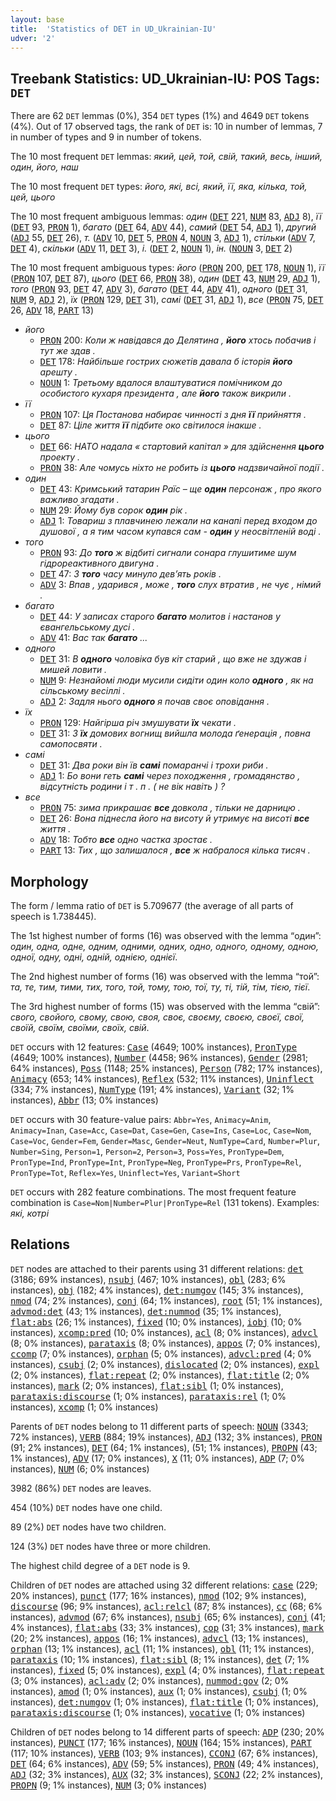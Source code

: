```yaml
---
layout: base
title:  'Statistics of DET in UD_Ukrainian-IU'
udver: '2'
---
```


## Treebank Statistics: UD_Ukrainian-IU: POS Tags: `DET`

There are 62 `DET` lemmas (0%), 354 `DET` types (1%) and 4649 `DET` tokens (4%).
Out of 17 observed tags, the rank of `DET` is: 10 in number of lemmas, 7 in number of types and 9 in number of tokens.

The 10 most frequent `DET` lemmas: <em>який, цей, той, свій, такий, весь, інший, один, його, наш</em>

The 10 most frequent `DET` types:  <em>його, які, всі, який, її, яка, кілька, той, цей, цього</em>

The 10 most frequent ambiguous lemmas: <em>один</em> (<tt><a href="uk_iu-pos-DET.html">DET</a></tt> 221, <tt><a href="uk_iu-pos-NUM.html">NUM</a></tt> 83, <tt><a href="uk_iu-pos-ADJ.html">ADJ</a></tt> 8), <em>її</em> (<tt><a href="uk_iu-pos-DET.html">DET</a></tt> 93, <tt><a href="uk_iu-pos-PRON.html">PRON</a></tt> 1), <em>багато</em> (<tt><a href="uk_iu-pos-DET.html">DET</a></tt> 64, <tt><a href="uk_iu-pos-ADV.html">ADV</a></tt> 44), <em>самий</em> (<tt><a href="uk_iu-pos-DET.html">DET</a></tt> 54, <tt><a href="uk_iu-pos-ADJ.html">ADJ</a></tt> 1), <em>другий</em> (<tt><a href="uk_iu-pos-ADJ.html">ADJ</a></tt> 55, <tt><a href="uk_iu-pos-DET.html">DET</a></tt> 26), <em>т.</em> (<tt><a href="uk_iu-pos-ADV.html">ADV</a></tt> 10, <tt><a href="uk_iu-pos-DET.html">DET</a></tt> 5, <tt><a href="uk_iu-pos-PRON.html">PRON</a></tt> 4, <tt><a href="uk_iu-pos-NOUN.html">NOUN</a></tt> 3, <tt><a href="uk_iu-pos-ADJ.html">ADJ</a></tt> 1), <em>стільки</em> (<tt><a href="uk_iu-pos-ADV.html">ADV</a></tt> 7, <tt><a href="uk_iu-pos-DET.html">DET</a></tt> 4), <em>скільки</em> (<tt><a href="uk_iu-pos-ADV.html">ADV</a></tt> 11, <tt><a href="uk_iu-pos-DET.html">DET</a></tt> 3), <em>і.</em> (<tt><a href="uk_iu-pos-DET.html">DET</a></tt> 2, <tt><a href="uk_iu-pos-NOUN.html">NOUN</a></tt> 1), <em>ін.</em> (<tt><a href="uk_iu-pos-NOUN.html">NOUN</a></tt> 3, <tt><a href="uk_iu-pos-DET.html">DET</a></tt> 2)

The 10 most frequent ambiguous types:  <em>його</em> (<tt><a href="uk_iu-pos-PRON.html">PRON</a></tt> 200, <tt><a href="uk_iu-pos-DET.html">DET</a></tt> 178, <tt><a href="uk_iu-pos-NOUN.html">NOUN</a></tt> 1), <em>її</em> (<tt><a href="uk_iu-pos-PRON.html">PRON</a></tt> 107, <tt><a href="uk_iu-pos-DET.html">DET</a></tt> 87), <em>цього</em> (<tt><a href="uk_iu-pos-DET.html">DET</a></tt> 66, <tt><a href="uk_iu-pos-PRON.html">PRON</a></tt> 38), <em>один</em> (<tt><a href="uk_iu-pos-DET.html">DET</a></tt> 43, <tt><a href="uk_iu-pos-NUM.html">NUM</a></tt> 29, <tt><a href="uk_iu-pos-ADJ.html">ADJ</a></tt> 1), <em>того</em> (<tt><a href="uk_iu-pos-PRON.html">PRON</a></tt> 93, <tt><a href="uk_iu-pos-DET.html">DET</a></tt> 47, <tt><a href="uk_iu-pos-ADV.html">ADV</a></tt> 3), <em>багато</em> (<tt><a href="uk_iu-pos-DET.html">DET</a></tt> 44, <tt><a href="uk_iu-pos-ADV.html">ADV</a></tt> 41), <em>одного</em> (<tt><a href="uk_iu-pos-DET.html">DET</a></tt> 31, <tt><a href="uk_iu-pos-NUM.html">NUM</a></tt> 9, <tt><a href="uk_iu-pos-ADJ.html">ADJ</a></tt> 2), <em>їх</em> (<tt><a href="uk_iu-pos-PRON.html">PRON</a></tt> 129, <tt><a href="uk_iu-pos-DET.html">DET</a></tt> 31), <em>самі</em> (<tt><a href="uk_iu-pos-DET.html">DET</a></tt> 31, <tt><a href="uk_iu-pos-ADJ.html">ADJ</a></tt> 1), <em>все</em> (<tt><a href="uk_iu-pos-PRON.html">PRON</a></tt> 75, <tt><a href="uk_iu-pos-DET.html">DET</a></tt> 26, <tt><a href="uk_iu-pos-ADV.html">ADV</a></tt> 18, <tt><a href="uk_iu-pos-PART.html">PART</a></tt> 13)


* <em>його</em>
  * <tt><a href="uk_iu-pos-PRON.html">PRON</a></tt> 200: <em>Коли ж навідався до Делятина , <b>його</b> хтось побачив і тут же здав .</em>
  * <tt><a href="uk_iu-pos-DET.html">DET</a></tt> 178: <em>Найбільше гострих сюжетів давала б історія <b>його</b> арешту .</em>
  * <tt><a href="uk_iu-pos-NOUN.html">NOUN</a></tt> 1: <em>Третьому вдалося влаштуватися помічником до особистого кухаря президента , але <b>його</b> також викрили .</em>
* <em>її</em>
  * <tt><a href="uk_iu-pos-PRON.html">PRON</a></tt> 107: <em>Ця Постанова набирає чинності з дня <b>її</b> прийняття .</em>
  * <tt><a href="uk_iu-pos-DET.html">DET</a></tt> 87: <em>Ціле життя <b>її</b> підбите око світилося інакше .</em>
* <em>цього</em>
  * <tt><a href="uk_iu-pos-DET.html">DET</a></tt> 66: <em>НАТО надала « стартовий капітал » для здійснення <b>цього</b> проекту .</em>
  * <tt><a href="uk_iu-pos-PRON.html">PRON</a></tt> 38: <em>Але чомусь ніхто не робить із <b>цього</b> надзвичайної події .</em>
* <em>один</em>
  * <tt><a href="uk_iu-pos-DET.html">DET</a></tt> 43: <em>Кримський татарин Раїс – ще <b>один</b> персонаж , про якого важливо згадати .</em>
  * <tt><a href="uk_iu-pos-NUM.html">NUM</a></tt> 29: <em>Йому був сорок <b>один</b> рік .</em>
  * <tt><a href="uk_iu-pos-ADJ.html">ADJ</a></tt> 1: <em>Товариш з плавчинею лежали на канапі перед входом до душової , а я тим часом купався сам - <b>один</b> у неосвітленій воді .</em>
* <em>того</em>
  * <tt><a href="uk_iu-pos-PRON.html">PRON</a></tt> 93: <em>До <b>того</b> ж відбиті сигнали сонара глушитиме шум гідрореактивного двигуна .</em>
  * <tt><a href="uk_iu-pos-DET.html">DET</a></tt> 47: <em>З <b>того</b> часу минуло дев’ять років .</em>
  * <tt><a href="uk_iu-pos-ADV.html">ADV</a></tt> 3: <em>Впав , ударився , може , <b>того</b> слух втратив , не чує , німий .</em>
* <em>багато</em>
  * <tt><a href="uk_iu-pos-DET.html">DET</a></tt> 44: <em>У записах старого <b>багато</b> молитов і настанов у євангельському дусі .</em>
  * <tt><a href="uk_iu-pos-ADV.html">ADV</a></tt> 41: <em>Вас так <b>багато</b> ...</em>
* <em>одного</em>
  * <tt><a href="uk_iu-pos-DET.html">DET</a></tt> 31: <em>В <b>одного</b> чоловіка був кіт старий , що вже не здужав і мишей ловити .</em>
  * <tt><a href="uk_iu-pos-NUM.html">NUM</a></tt> 9: <em>Незнайомі люди мусили сидіти один коло <b>одного</b> , як на сільському весіллі .</em>
  * <tt><a href="uk_iu-pos-ADJ.html">ADJ</a></tt> 2: <em>Задля нього <b>одного</b> я почав своє оповідання .</em>
* <em>їх</em>
  * <tt><a href="uk_iu-pos-PRON.html">PRON</a></tt> 129: <em>Найгірша річ змушувати <b>їх</b> чекати .</em>
  * <tt><a href="uk_iu-pos-DET.html">DET</a></tt> 31: <em>З <b>їх</b> домових вогнищ вийшла молода ґенерація , повна самопосвяти .</em>
* <em>самі</em>
  * <tt><a href="uk_iu-pos-DET.html">DET</a></tt> 31: <em>Два роки він їв <b>самі</b> помаранчі і трохи риби .</em>
  * <tt><a href="uk_iu-pos-ADJ.html">ADJ</a></tt> 1: <em>Бо вони геть <b>самі</b> через походження , громадянство , відсутність родини і т . п . ( не вік навіть ) ?</em>
* <em>все</em>
  * <tt><a href="uk_iu-pos-PRON.html">PRON</a></tt> 75: <em>зима прикрашає <b>все</b> довкола , тільки не дарницю .</em>
  * <tt><a href="uk_iu-pos-DET.html">DET</a></tt> 26: <em>Вона піднесла його на висоту й утримує на висоті <b>все</b> життя .</em>
  * <tt><a href="uk_iu-pos-ADV.html">ADV</a></tt> 18: <em>Тобто <b>все</b> одно частка зростає .</em>
  * <tt><a href="uk_iu-pos-PART.html">PART</a></tt> 13: <em>Тих , що залишалося , <b>все</b> ж набралося кілька тисяч .</em>

## Morphology

The form / lemma ratio of `DET` is 5.709677 (the average of all parts of speech is 1.738445).

The 1st highest number of forms (16) was observed with the lemma “один”: <em>один, одна, одне, одним, одними, одних, одно, одного, одному, одною, одної, одну, одні, одній, однією, однієї</em>.

The 2nd highest number of forms (16) was observed with the lemma “той”: <em>та, те, тим, тими, тих, того, той, тому, тою, тої, ту, ті, тій, тім, тією, тієї</em>.

The 3rd highest number of forms (15) was observed with the lemma “свій”: <em>свого, свойого, свому, свою, своя, своє, своєму, своєю, своєї, свої, своїй, своїм, своїми, своїх, свій</em>.

`DET` occurs with 12 features: <tt><a href="uk_iu-feat-Case.html">Case</a></tt> (4649; 100% instances), <tt><a href="uk_iu-feat-PronType.html">PronType</a></tt> (4649; 100% instances), <tt><a href="uk_iu-feat-Number.html">Number</a></tt> (4458; 96% instances), <tt><a href="uk_iu-feat-Gender.html">Gender</a></tt> (2981; 64% instances), <tt><a href="uk_iu-feat-Poss.html">Poss</a></tt> (1148; 25% instances), <tt><a href="uk_iu-feat-Person.html">Person</a></tt> (782; 17% instances), <tt><a href="uk_iu-feat-Animacy.html">Animacy</a></tt> (653; 14% instances), <tt><a href="uk_iu-feat-Reflex.html">Reflex</a></tt> (532; 11% instances), <tt><a href="uk_iu-feat-Uninflect.html">Uninflect</a></tt> (334; 7% instances), <tt><a href="uk_iu-feat-NumType.html">NumType</a></tt> (191; 4% instances), <tt><a href="uk_iu-feat-Variant.html">Variant</a></tt> (32; 1% instances), <tt><a href="uk_iu-feat-Abbr.html">Abbr</a></tt> (13; 0% instances)

`DET` occurs with 30 feature-value pairs: `Abbr=Yes`, `Animacy=Anim`, `Animacy=Inan`, `Case=Acc`, `Case=Dat`, `Case=Gen`, `Case=Ins`, `Case=Loc`, `Case=Nom`, `Case=Voc`, `Gender=Fem`, `Gender=Masc`, `Gender=Neut`, `NumType=Card`, `Number=Plur`, `Number=Sing`, `Person=1`, `Person=2`, `Person=3`, `Poss=Yes`, `PronType=Dem`, `PronType=Ind`, `PronType=Int`, `PronType=Neg`, `PronType=Prs`, `PronType=Rel`, `PronType=Tot`, `Reflex=Yes`, `Uninflect=Yes`, `Variant=Short`

`DET` occurs with 282 feature combinations.
The most frequent feature combination is `Case=Nom|Number=Plur|PronType=Rel` (131 tokens).
Examples: <em>які, котрі</em>


## Relations

`DET` nodes are attached to their parents using 31 different relations: <tt><a href="uk_iu-dep-det.html">det</a></tt> (3186; 69% instances), <tt><a href="uk_iu-dep-nsubj.html">nsubj</a></tt> (467; 10% instances), <tt><a href="uk_iu-dep-obl.html">obl</a></tt> (283; 6% instances), <tt><a href="uk_iu-dep-obj.html">obj</a></tt> (182; 4% instances), <tt><a href="uk_iu-dep-det-numgov.html">det:numgov</a></tt> (145; 3% instances), <tt><a href="uk_iu-dep-nmod.html">nmod</a></tt> (74; 2% instances), <tt><a href="uk_iu-dep-conj.html">conj</a></tt> (64; 1% instances), <tt><a href="uk_iu-dep-root.html">root</a></tt> (51; 1% instances), <tt><a href="uk_iu-dep-advmod-det.html">advmod:det</a></tt> (43; 1% instances), <tt><a href="uk_iu-dep-det-nummod.html">det:nummod</a></tt> (35; 1% instances), <tt><a href="uk_iu-dep-flat-abs.html">flat:abs</a></tt> (26; 1% instances), <tt><a href="uk_iu-dep-fixed.html">fixed</a></tt> (10; 0% instances), <tt><a href="uk_iu-dep-iobj.html">iobj</a></tt> (10; 0% instances), <tt><a href="uk_iu-dep-xcomp-pred.html">xcomp:pred</a></tt> (10; 0% instances), <tt><a href="uk_iu-dep-acl.html">acl</a></tt> (8; 0% instances), <tt><a href="uk_iu-dep-advcl.html">advcl</a></tt> (8; 0% instances), <tt><a href="uk_iu-dep-parataxis.html">parataxis</a></tt> (8; 0% instances), <tt><a href="uk_iu-dep-appos.html">appos</a></tt> (7; 0% instances), <tt><a href="uk_iu-dep-ccomp.html">ccomp</a></tt> (7; 0% instances), <tt><a href="uk_iu-dep-orphan.html">orphan</a></tt> (5; 0% instances), <tt><a href="uk_iu-dep-advcl-pred.html">advcl:pred</a></tt> (4; 0% instances), <tt><a href="uk_iu-dep-csubj.html">csubj</a></tt> (2; 0% instances), <tt><a href="uk_iu-dep-dislocated.html">dislocated</a></tt> (2; 0% instances), <tt><a href="uk_iu-dep-expl.html">expl</a></tt> (2; 0% instances), <tt><a href="uk_iu-dep-flat-repeat.html">flat:repeat</a></tt> (2; 0% instances), <tt><a href="uk_iu-dep-flat-title.html">flat:title</a></tt> (2; 0% instances), <tt><a href="uk_iu-dep-mark.html">mark</a></tt> (2; 0% instances), <tt><a href="uk_iu-dep-flat-sibl.html">flat:sibl</a></tt> (1; 0% instances), <tt><a href="uk_iu-dep-parataxis-discourse.html">parataxis:discourse</a></tt> (1; 0% instances), <tt><a href="uk_iu-dep-parataxis-rel.html">parataxis:rel</a></tt> (1; 0% instances), <tt><a href="uk_iu-dep-xcomp.html">xcomp</a></tt> (1; 0% instances)

Parents of `DET` nodes belong to 11 different parts of speech: <tt><a href="uk_iu-pos-NOUN.html">NOUN</a></tt> (3343; 72% instances), <tt><a href="uk_iu-pos-VERB.html">VERB</a></tt> (884; 19% instances), <tt><a href="uk_iu-pos-ADJ.html">ADJ</a></tt> (132; 3% instances), <tt><a href="uk_iu-pos-PRON.html">PRON</a></tt> (91; 2% instances), <tt><a href="uk_iu-pos-DET.html">DET</a></tt> (64; 1% instances),  (51; 1% instances), <tt><a href="uk_iu-pos-PROPN.html">PROPN</a></tt> (43; 1% instances), <tt><a href="uk_iu-pos-ADV.html">ADV</a></tt> (17; 0% instances), <tt><a href="uk_iu-pos-X.html">X</a></tt> (11; 0% instances), <tt><a href="uk_iu-pos-ADP.html">ADP</a></tt> (7; 0% instances), <tt><a href="uk_iu-pos-NUM.html">NUM</a></tt> (6; 0% instances)

3982 (86%) `DET` nodes are leaves.

454 (10%) `DET` nodes have one child.

89 (2%) `DET` nodes have two children.

124 (3%) `DET` nodes have three or more children.

The highest child degree of a `DET` node is 9.

Children of `DET` nodes are attached using 32 different relations: <tt><a href="uk_iu-dep-case.html">case</a></tt> (229; 20% instances), <tt><a href="uk_iu-dep-punct.html">punct</a></tt> (177; 16% instances), <tt><a href="uk_iu-dep-nmod.html">nmod</a></tt> (102; 9% instances), <tt><a href="uk_iu-dep-discourse.html">discourse</a></tt> (96; 9% instances), <tt><a href="uk_iu-dep-acl-relcl.html">acl:relcl</a></tt> (87; 8% instances), <tt><a href="uk_iu-dep-cc.html">cc</a></tt> (68; 6% instances), <tt><a href="uk_iu-dep-advmod.html">advmod</a></tt> (67; 6% instances), <tt><a href="uk_iu-dep-nsubj.html">nsubj</a></tt> (65; 6% instances), <tt><a href="uk_iu-dep-conj.html">conj</a></tt> (41; 4% instances), <tt><a href="uk_iu-dep-flat-abs.html">flat:abs</a></tt> (33; 3% instances), <tt><a href="uk_iu-dep-cop.html">cop</a></tt> (31; 3% instances), <tt><a href="uk_iu-dep-mark.html">mark</a></tt> (20; 2% instances), <tt><a href="uk_iu-dep-appos.html">appos</a></tt> (16; 1% instances), <tt><a href="uk_iu-dep-advcl.html">advcl</a></tt> (13; 1% instances), <tt><a href="uk_iu-dep-orphan.html">orphan</a></tt> (13; 1% instances), <tt><a href="uk_iu-dep-acl.html">acl</a></tt> (11; 1% instances), <tt><a href="uk_iu-dep-obl.html">obl</a></tt> (11; 1% instances), <tt><a href="uk_iu-dep-parataxis.html">parataxis</a></tt> (10; 1% instances), <tt><a href="uk_iu-dep-flat-sibl.html">flat:sibl</a></tt> (8; 1% instances), <tt><a href="uk_iu-dep-det.html">det</a></tt> (7; 1% instances), <tt><a href="uk_iu-dep-fixed.html">fixed</a></tt> (5; 0% instances), <tt><a href="uk_iu-dep-expl.html">expl</a></tt> (4; 0% instances), <tt><a href="uk_iu-dep-flat-repeat.html">flat:repeat</a></tt> (3; 0% instances), <tt><a href="uk_iu-dep-acl-adv.html">acl:adv</a></tt> (2; 0% instances), <tt><a href="uk_iu-dep-nummod-gov.html">nummod:gov</a></tt> (2; 0% instances), <tt><a href="uk_iu-dep-amod.html">amod</a></tt> (1; 0% instances), <tt><a href="uk_iu-dep-aux.html">aux</a></tt> (1; 0% instances), <tt><a href="uk_iu-dep-csubj.html">csubj</a></tt> (1; 0% instances), <tt><a href="uk_iu-dep-det-numgov.html">det:numgov</a></tt> (1; 0% instances), <tt><a href="uk_iu-dep-flat-title.html">flat:title</a></tt> (1; 0% instances), <tt><a href="uk_iu-dep-parataxis-discourse.html">parataxis:discourse</a></tt> (1; 0% instances), <tt><a href="uk_iu-dep-vocative.html">vocative</a></tt> (1; 0% instances)

Children of `DET` nodes belong to 14 different parts of speech: <tt><a href="uk_iu-pos-ADP.html">ADP</a></tt> (230; 20% instances), <tt><a href="uk_iu-pos-PUNCT.html">PUNCT</a></tt> (177; 16% instances), <tt><a href="uk_iu-pos-NOUN.html">NOUN</a></tt> (164; 15% instances), <tt><a href="uk_iu-pos-PART.html">PART</a></tt> (117; 10% instances), <tt><a href="uk_iu-pos-VERB.html">VERB</a></tt> (103; 9% instances), <tt><a href="uk_iu-pos-CCONJ.html">CCONJ</a></tt> (67; 6% instances), <tt><a href="uk_iu-pos-DET.html">DET</a></tt> (64; 6% instances), <tt><a href="uk_iu-pos-ADV.html">ADV</a></tt> (59; 5% instances), <tt><a href="uk_iu-pos-PRON.html">PRON</a></tt> (49; 4% instances), <tt><a href="uk_iu-pos-ADJ.html">ADJ</a></tt> (32; 3% instances), <tt><a href="uk_iu-pos-AUX.html">AUX</a></tt> (32; 3% instances), <tt><a href="uk_iu-pos-SCONJ.html">SCONJ</a></tt> (22; 2% instances), <tt><a href="uk_iu-pos-PROPN.html">PROPN</a></tt> (9; 1% instances), <tt><a href="uk_iu-pos-NUM.html">NUM</a></tt> (3; 0% instances)

